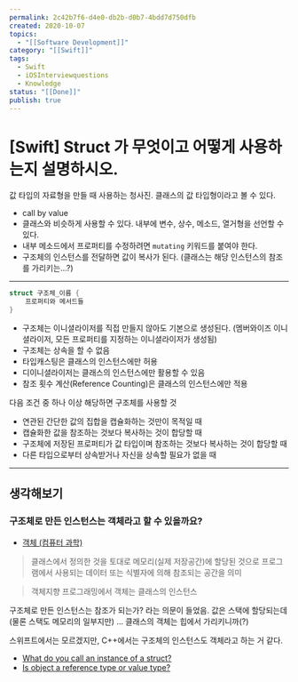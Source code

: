 ```yaml
---
permalink: 2c42b7f6-d4e0-db2b-d0b7-4bdd7d750dfb
created: 2020-10-07
topics:
  - "[[Software Development]]"
category: "[[Swift]]"
tags:
  - Swift
  - iOSInterviewquestions
  - Knowledge
status: "[[Done]]"
publish: true
---
```


# \[Swift] Struct 가 무엇이고 어떻게 사용하는지 설명하시오.

값 타입의 자료형을 만들 때 사용하는 청사진. 클래스의 값 타입형이라고 볼 수 있다. 

- call by value
- 클래스와 비슷하게 사용할 수 있다. 내부에 변수, 상수, 메소드, 열거형을 선언할 수 있다.
- 내부 메소드에서 프로퍼티를 수정하려면 `mutating` 키워드를 붙여야 한다.
- 구조체의 인스턴스를 전달하면 값이 복사가 된다. (클래스는 해당 인스턴스의 참조를 가리키는...?)

---

```swift
struct 구조체_이름 {
	프로퍼티와 메서드들
}
```

- 구조체는 이니셜라이저를 직접 만들지 않아도 기본으로 생성된다. (멤버와이즈 이니셜라이저, 모든 프로퍼티를 지정하는 이니셜라이저가 생성됨)
- 구조체는 상속을 할 수 없음
- 타입캐스팅은 클래스의 인스턴스에만 허용
- 디이니셜라이저는 클래스의 인스턴스에만 활용할 수 있음
- 참조 횟수 계산(Reference Counting)은 클래스의 인스턴스에만 적용

다음 조건 중 하나 이상 해당하면 구조체를 사용할 것

- 연관된 간단한 값의 집합을 캡슐화하는 것만이 목적일 때
- 캡슐화한 값을 참조하는 것보다 복사하는 것이 합당할 때
- 구조체에 저장된 프로퍼티가 값 타입이며 참조하는 것보다 복사하는 것이 합당할 때
- 다른 타입으로부터 상속받거나 자신을 상속할 필요가 없을 때

---

## 생각해보기

### 구조체로 만든 인스턴스는 객체라고 할 수 있을까요?

- [객체 (컴퓨터 과학)](https://ko.wikipedia.org/wiki/객체_(컴퓨터_과학))

> 클래스에서 정의한 것을 토대로 메모리(실제 저장공간)에 할당된 것으로 프로그램에서 사용되는 데이터 또는 식별자에 의해 참조되는 공간을 의미

> 객체지향 프로그래밍에서 객체는 클래스의 인스턴스

구조체로 만든 인스턴스는 참조가 되는가? 라는 의문이 들었음. 값은 스택에 할당되는데(물론 스택도 메모리의 일부지만) ... 클래스의 객체는 힙에서 가리키니까(?)

스위프트에서는 모르겠지만, C++에서는 구조체의 인스턴스도 객체라고 하는 거 같다.

- [What do you call an instance of a struct?](https://stackoverflow.com/questions/15947279/what-do-you-call-an-instance-of-a-struct)
- [Is object a reference type or value type?](https://stackoverflow.com/questions/17673029/is-object-a-reference-type-or-value-type)